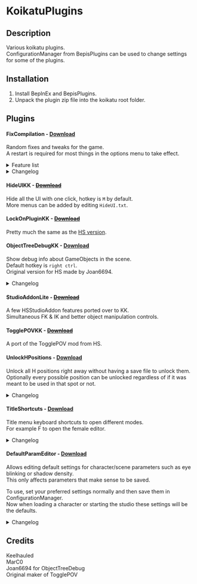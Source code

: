 # KoikatuPlugins

## Description
Various koikatu plugins.  
ConfigurationManager from BepisPlugins can be used to change settings for some of the plugins.

## Installation
1. Install BepInEx and BepisPlugins.
2. Unpack the plugin zip file into the koikatu root folder.

## Plugins

#### FixCompilation - [Download](https://github.com/Keelhauled/KoikatuPlugins/releases/download/second/FixCompilation.v1.0.1.zip)
Random fixes and tweaks for the game.  
A restart is required for most things in the options menu to take effect.

<details><summary>Feature list</summary>

```
- Hide the cameratarget
- Fix exceptions in certain hair accessories
- Huge performance gains in chara maker
- Disable character name in maker
```
</details>

<details><summary>Changelog</summary>

```
v1.0.1
- Better descriptions in ConfigurationManager
```
</details>

#### HideUIKK - [~~Download~~](https://github.com/Keelhauled/KoikatuPlugins/releases/download/first/HideUIKK.v1.0.0.zip)
Hide all the UI with one click, hotkey is `M` by default.  
More menus can be added by editing `HideUI.txt`.

#### LockOnPluginKK - [~~Download~~](https://github.com/Keelhauled/KoikatuPlugins/releases/download/first/LockOnPluginKK.v1.0.0.zip)
Pretty much the same as the [HS version](https://keelhauled.github.io/LockOnPlugin/).

#### ObjectTreeDebugKK - [Download](https://github.com/Keelhauled/KoikatuPlugins/releases/download/second/ObjectTreeDebugKK.v1.0.1.zip)
Show debug info about GameObjects in the scene.  
Default hotkey is `right ctrl`.  
Original version for HS made by Joan6694.

<details><summary>Changelog</summary>

```
v1.0.1
- Camera will no longer move when using the UI
```
</details>

#### StudioAddonLite - [~~Download~~](https://github.com/Keelhauled/KoikatuPlugins/releases/download/first/StudioAddonLite.v1.0.0.zip)
A few HSStudioAddon features ported over to KK.  
Simultaneous FK & IK and better object manipulation controls.

#### TogglePOVKK - [~~Download~~](https://github.com/Keelhauled/KoikatuPlugins/releases/download/first/TogglePOVKK.v1.0.0.zip)
A port of the TogglePOV mod from HS.

#### UnlockHPositions - [Download](https://github.com/Keelhauled/KoikatuPlugins/releases/download/fourth/UnlockHPositions.v1.1.0.zip)
Unlock all H positions right away without having a save file to unlock them.  
Optionally every possible position can be unlocked regardless of if it was meant to be used in that spot or not.

<details><summary>Changelog</summary>

```
v1.1.0
- Option to unlock all possible positions
```
</details>

#### TitleShortcuts - [Download](https://github.com/Keelhauled/KoikatuPlugins/releases/download/third/TitleShortcuts.v1.1.1.zip)
Title menu keyboard shortcuts to open different modes.  
For example F to open the female editor.

<details><summary>Changelog</summary>

```
v1.1.1
- Removed method affecting the bepinex gameobject
```
```
v1.1.0
- Autostart options in ConfigurationManager
- Ability to cancel automatic start by holding esc
```
</details>

#### DefaultParamEditor - [Download](https://github.com/Keelhauled/KoikatuPlugins/releases/download/fourth/DefaultParamEditor.v1.1.0.zip)
Allows editing default settings for character/scene parameters such as eye blinking or shadow density.  
This only affects parameters that make sense to be saved.

To use, set your preferred settings normally and then save them in ConfigurationManager.  
Now when loading a character or starting the studio these settings will be the defaults.

<details><summary>Changelog</summary>

```
v1.1.0
- Button to reset options
- Better descriptions
- Bugfixes
```
</details>

## Credits
Keelhauled  
MarC0  
Joan6694 for ObjectTreeDebug  
Original maker of TogglePOV
